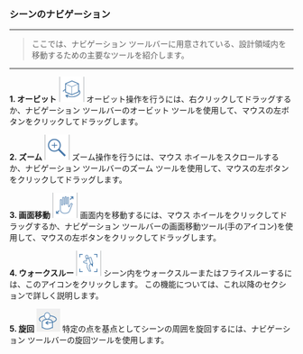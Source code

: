 

### シーンのナビゲーション

---

> ここでは、ナビゲーション ツールバーに用意されている、設計領域内を移動するための主要なツールを紹介します。

---

**1. オービット** ![](images/orbit-tool.png) オービット操作を行うには、右クリックしてドラッグするか、ナビゲーション ツールバーのオービット ツールを使用して、マウスの左ボタンをクリックしてドラッグします。

**2. ズーム** ![](images/zoom.png) ズーム操作を行うには、マウス ホイールをスクロールするか、ナビゲーション ツールバーのズーム ツールを使用して、マウスの左ボタンをクリックしてドラッグします。

**3. 画面移動** ![](images/panning.png) 画面内を移動するには、マウス ホイールをクリックしてドラッグするか、ナビゲーション ツールバーの画面移動ツール(手のアイコン)を使用して、マウスの左ボタンをクリックしてドラッグします。

**4. ウォークスルー** ![](images/jet-pack.png) シーン内をウォークスルーまたはフライスルーするには、このアイコンをクリックします。 この機能については、これ以降のセクションで詳しく説明します。

**5. 旋回** ![](images/Swivel.PNG) 特定の点を基点としてシーンの周囲を旋回するには、ナビゲーション ツールバーの旋回ツールを使用します。

